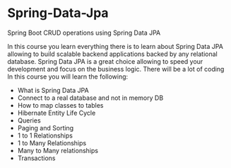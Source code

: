# Spring-Data-Jpa
Spring Boot CRUD operations using Spring Data JPA 

In this course you learn everything there is to learn about Spring Data JPA allowing to build scalable backend applications backed by any relational database. 
Spring Data JPA is a great choice allowing to speed your development and focus on the business logic.
There will be a lot of coding In this course you will learn the following:

- What is Spring Data JPA
- Connect to a real database and not in memory DB
- How to map classes to tables
- Hibernate Entity Life Cycle
- Queries
- Paging and Sorting
- 1 to 1 Relationships
- 1 to Many Relationships
- Many to Many relationships
- Transactions

